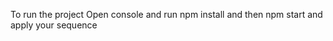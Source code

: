 To run the project
    Open console and run
    npm install
    and then npm start and apply your sequence
